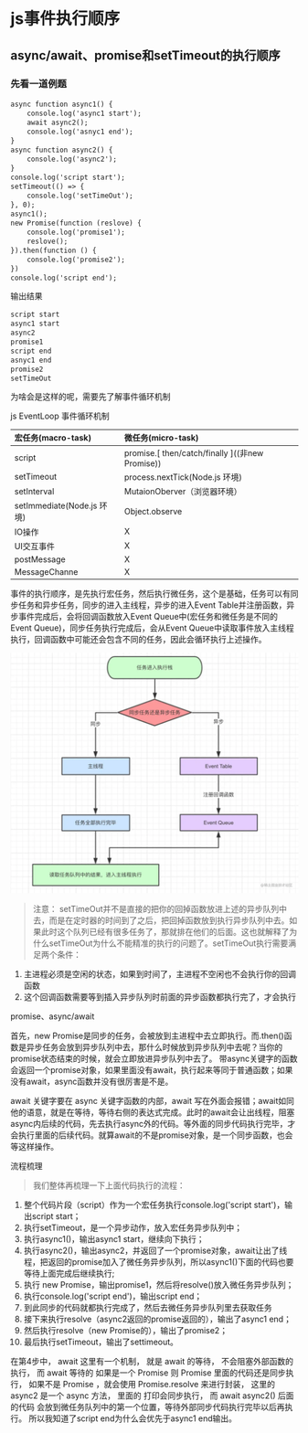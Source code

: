 # js事件执行顺序
## async/await、promise和setTimeout的执行顺序

### 先看一道例题
```
async function async1() {
	console.log('async1 start');
	await async2();
	console.log('asnyc1 end');
}
async function async2() {
	console.log('async2');
}
console.log('script start');
setTimeout(() => {
	console.log('setTimeOut');
}, 0);
async1();
new Promise(function (reslove) {
	console.log('promise1');
	reslove();
}).then(function () {
	console.log('promise2');
})
console.log('script end');
```

输出结果
```
script start
async1 start
async2
promise1
script end
asnyc1 end
promise2
setTimeOut
```

为啥会是这样的呢，需要先了解事件循环机制

js EventLoop 事件循环机制



宏任务(macro-task)|微任务(micro-task)|
|:---|:---|
|script|promise.[ then/catch/finally ]((非new Promise))|
|setTimeout|process.nextTick(Node.js 环境)|
|setInterval|MutaionOberver（浏览器环境）|
|setImmediate(Node.js 环境)	|Object.observe|
|IO操作|X|
|UI交互事件|X|
|postMessage|X|
|MessageChanne|X|

事件的执行顺序，是先执行宏任务，然后执行微任务，这个是基础，任务可以有同步任务和异步任务，同步的进入主线程，异步的进入Event Table并注册函数，异步事件完成后，会将回调函数放入Event Queue中(宏任务和微任务是不同的Event Queue)，同步任务执行完成后，会从Event Queue中读取事件放入主线程执行，回调函数中可能还会包含不同的任务，因此会循环执行上述操作。

![](./images/eventLoop.png)

> 注意： setTimeOut并不是直接的把你的回掉函数放进上述的异步队列中去，而是在定时器的时间到了之后，把回掉函数放到执行异步队列中去。如果此时这个队列已经有很多任务了，那就排在他们的后面。这也就解释了为什么setTimeOut为什么不能精准的执行的问题了。setTimeOut执行需要满足两个条件：

1. 主进程必须是空闲的状态，如果到时间了，主进程不空闲也不会执行你的回调函数
2. 这个回调函数需要等到插入异步队列时前面的异步函数都执行完了，才会执行


promise、async/await

首先，new Promise是同步的任务，会被放到主进程中去立即执行。而.then()函数是异步任务会放到异步队列中去，那什么时候放到异步队列中去呢？当你的promise状态结束的时候，就会立即放进异步队列中去了。
带async关键字的函数会返回一个promise对象，如果里面没有await，执行起来等同于普通函数；如果没有await，async函数并没有很厉害是不是。

await 关键字要在 async 关键字函数的内部，await 写在外面会报错；await如同他的语意，就是在等待，等待右侧的表达式完成。此时的await会让出线程，阻塞async内后续的代码，先去执行async外的代码。等外面的同步代码执行完毕，才会执行里面的后续代码。就算await的不是promise对象，是一个同步函数，也会等这样操作。

流程梳理
> 我们整体再梳理一下上面代码执行的流程：

1. 整个代码片段（script）作为一个宏任务执行console.log('script start')，输出script start；
2. 执行setTimeout，是一个异步动作，放入宏任务异步队列中；
3. 执行async1()，输出async1 start，继续向下执行；
4. 执行async2()，输出async2，并返回了一个promise对象，await让出了线程，把返回的promise加入了微任务异步队列，所以async1()下面的代码也要等待上面完成后继续执行;
5. 执行 new Promise，输出promise1，然后将resolve()放入微任务异步队列；
6. 执行console.log('script end')，输出script end；
7. 到此同步的代码就都执行完成了，然后去微任务异步队列里去获取任务
8. 接下来执行resolve（async2返回的promise返回的），输出了async1 end；
9. 然后执行resolve（new Promise的），输出了promise2；
10. 最后执行setTimeout，输出了settimeout。


在第4步中， await 这里有一个机制， 就是 await 的等待， 不会阻塞外部函数的执行， 而 await 等待的 如果是一个 Promise 则 Promise 里面的代码还是同步执行， 如果不是 Promise ，就会使用 Promise.resolve 来进行封装， 这里的 async2 是一个 async 方法， 里面的 打印会同步执行， 而 await async2() 后面的代码 会放到微任务队列中的第一个位置，等待外部同步代码执行完毕以后再执行。
所以我知道了script end为什么会优先于async1 end输出。


